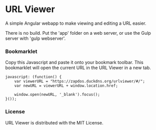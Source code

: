 # URL Viewer

A simple Angular webapp to make viewing and editing a URL easier.

There is no build. Put the 'app' folder on a web server, or use the Gulp server with 'gulp webserver'.

### Bookmarklet

Copy this Javascript and paste it onto your bookmark toolbar. This bookmarklet will open the current URL in the URL Viewer in a new tab.

```
javascript: (function() {
    var viewerURL = "https://zapdos.duckdns.org/urlviewer/#/";
    var newURL = viewerURL + window.location.href;

    window.open(newURL, '_blank').focus();
}());
```

### License

URL Viewer is distributed with the MIT License.